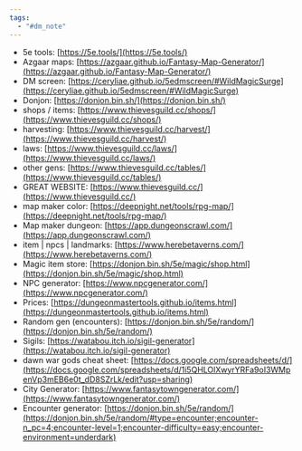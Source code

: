 ```yaml
---
tags:
  - "#dm_note"
---
```

- 5e tools: [https://5e.tools/](https://5e.tools/)
- Azgaar maps: [https://azgaar.github.io/Fantasy-Map-Generator/](https://azgaar.github.io/Fantasy-Map-Generator/)
- DM screen: [https://ceryliae.github.io/5edmscreen/#WildMagicSurge](https://ceryliae.github.io/5edmscreen/#WildMagicSurge)
- Donjon: [https://donjon.bin.sh/](https://donjon.bin.sh/)
- shops / items: [https://www.thievesguild.cc/shops/](https://www.thievesguild.cc/shops/)
- harvesting: [https://www.thievesguild.cc/harvest/](https://www.thievesguild.cc/harvest/)
- laws: [https://www.thievesguild.cc/laws/](https://www.thievesguild.cc/laws/)
- other gens: [https://www.thievesguild.cc/tables/](https://www.thievesguild.cc/tables/)
- GREAT WEBSITE: [https://www.thievesguild.cc/](https://www.thievesguild.cc/)
- map maker color: [https://deepnight.net/tools/rpg-map/](https://deepnight.net/tools/rpg-map/)
- Map maker dungeon: [https://app.dungeonscrawl.com/](https://app.dungeonscrawl.com/)
- item | npcs | landmarks: [https://www.herebetaverns.com/](https://www.herebetaverns.com/)
- Magic item store: [https://donjon.bin.sh/5e/magic/shop.html](https://donjon.bin.sh/5e/magic/shop.html)
- NPC generator: [https://www.npcgenerator.com/](https://www.npcgenerator.com/)
- Prices: [https://dungeonmastertools.github.io/items.html](https://dungeonmastertools.github.io/items.html)
- Random gen (encounters): [https://donjon.bin.sh/5e/random/](https://donjon.bin.sh/5e/random/)
- Sigils: [https://watabou.itch.io/sigil-generator](https://watabou.itch.io/sigil-generator)
- dawn war gods cheat sheet: [https://docs.google.com/spreadsheets/d/](https://docs.google.com/spreadsheets/d/1i5QHLOlXwyrYRFa9oI3WMpenVp3mEB6e0t_dD8SZrLk/edit?usp=sharing)
- City Generator: [https://www.fantasytowngenerator.com/](https://www.fantasytowngenerator.com/)
- Encounter generator: [https://donjon.bin.sh/5e/random/](https://donjon.bin.sh/5e/random/#type=encounter;encounter-n_pc=4;encounter-level=1;encounter-difficulty=easy;encounter-environment=underdark)


